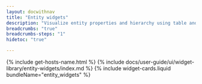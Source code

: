 ```yaml
---
layout: docwithnav
title: "Entity widgets"
description: "Visualize entity properties and hierarchy using table and tree widgets."
breadcrumbs: "true"
breadcrumbs-steps: "1"
hidetoc: "true"

---
```

{% include get-hosts-name.html %}
{% include docs/user-guide/ui/widget-library/entity-widgets/index.md %}
{% include widget-cards.liquid bundleName="entity_widgets" %}
